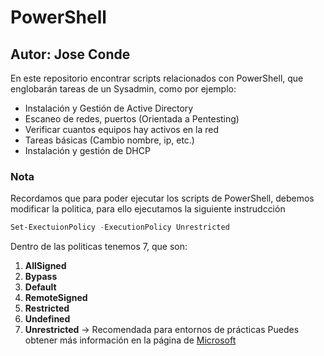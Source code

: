 # PowerShell
## Autor: Jose Conde 

En este repositorio encontrar scripts relacionados con PowerShell, que englobarán tareas de un Sysadmin, como por ejemplo:
- Instalación y Gestión de Active Directory
- Escaneo de redes, puertos (Orientada a Pentesting)
- Verificar cuantos equipos hay activos en la red
- Tareas básicas (Cambio nombre, ip, etc.)
- Instalación y gestión de DHCP 

### Nota 
Recordamos que para poder ejecutar los scripts de PowerShell, debemos modificar la politica, para ello ejecutamos la siguiente instrudcción 
```PowerShell
Set-ExectuionPolicy -ExecutionPolicy Unrestricted
``` 
Dentro de las politicas tenemos 7, que son: 
1. **AllSigned**
2. **Bypass**
3. **Default**
4. **RemoteSigned**
5. **Restricted**
6. **Undefined**
7. **Unrestricted** -> Recomendada para entornos de prácticas
Puedes obtener más información en la página de [Microsoft](https://docs.microsoft.com/en-us/powershell/module/microsoft.powershell.security/set-executionpolicy?view=powershell-7.2)
